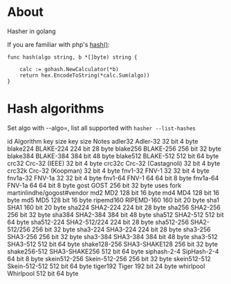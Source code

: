 # About

Hasher in golang

If you are familiar with php's [hash()](php.net/manual/en/function.hash.php):
```
func hash(algo string, b *[]byte) string {

	calc := gohash.NewCalculator(*b)
	return hex.EncodeToString(*calc.Sum(algo))
}
```



# Hash algorithms

Set algo with --algo=<id>, list all supported with `hasher --list-hashes`

id            Algorithm           key size key size     Notes
adler32       Adler-32            32 bit   4 byte
blake224      BLAKE-224           224 bit  28 byte
blake256      BLAKE-256           256 bit  32 byte
blake384      BLAKE-384           384 bit  48 byte
blake512      BLAKE-512           512 bit  64 byte
crc32         Crc-32 (IEEE)       32 bit   4 byte
crc32c        Crc-32 (Castagnoli) 32 bit   4 byte
crc32k        Crc-32 (Koopman)    32 bit   4 byte
fnv1-32       FNV-1 32            32 bit   4 byte
fnv1a-32      FNV-1a 32           32 bit   4 byte
fnv1-64       FNV-1 64            64 bit   8 byte
fnv1a-64      FNV-1a 64           64 bit   8 byte
gost          GOST                256 bit  32 byte      uses fork martinlindhe/gogost#vendor
md2           MD2                 128 bit  16 byte
md4           MD4                 128 bit  16 byte
md5           MD5                 128 bit  16 byte
ripemd160     RIPEMD-160          160 bit  20 byte
sha1          SHA1                160 bit  20 byte
sha224        SHA2-224            224 bit  28 byte
sha256        SHA2-256            256 bit  32 byte
sha384        SHA2-384            384 bit  48 byte
sha512        SHA2-512            512 bit  64 byte
sha512-224    SHA2-512/224        224 bit  28 byte
sha512-256    SHA2-512/256        256 bit  32 byte
sha3-224      SHA3-224            224 bit  28 byte
sha3-256      SHA3-256            256 bit  32 byte
sha3-384      SHA3-384            384 bit  48 byte
sha3-512      SHA3-512            512 bit  64 byte
shake128-256  SHA3-SHAKE128       256 bit  32 byte
shake256-512  SHA3-SHAKE256       512 bit  64 byte
siphash-2-4   SipHash-2-4         64 bit   8 byte
skein512-256  Skein-512-256       256 bit  32 byte
skein512-512  Skein-512-512       512 bit  64 byte
tiger192      Tiger               192 bit  24 byte
whirlpool     Whirlpool           512 bit  64 byte
